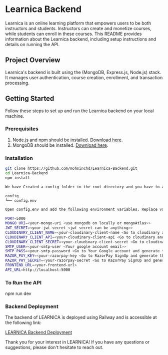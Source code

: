 # Learnica Backend

Learnica is an online learning platform that empowers users to be both instructors and students. Instructors can create and monetize courses, while students can enroll in these courses. This README provides information about the Learnica backend, including setup instructions and details on running the API.

## Project Overview

Learnica's backend is built using the (MongoDB, Express.js, Node.js) stack. It manages user authentication, course creation, enrollment, and transaction processing.

## Getting Started

Follow these steps to set up and run the Learnica backend on your local machine.

### Prerequisites

1. Node.js and npm should be installed. [Download here](https://nodejs.org/).
2. MongoDB should be installed. [Download here](https://www.mongodb.com/try/download/community).

### Installation

```bash
git clone https://github.com/mohsinchd/Learnica-Backend.git
cd Learnica-Backend
npm install

We have Created a config folder in the root directory and you have to add a config.env file inside it.

config
└── config.env

Open config.env and add the following environment variables. Replace values with your configurations:

PORT=5000
MONGO_URI=<your-mongo-uri <use mongodb on locally or mongoAtlas>>
JWT_SECRET=<your-jwt-secret <jwt secret can be anything>>
CLOUDINARY_CLIENT_NAME=<your-cloudinary-client-name <Go to cloudinary and get your credentials>>
CLOUDINARY_CLIENT_API=<your-cloudinary-client-api <Go to cloudinary and get your credentials>>
CLOUDINARY_CLIENT_SECRET=<your-cloudinary-client-secret <Go to cloudinary and get your credentials>>
SMTP_USER=<your-smtp-user <Your google account email>>
SMTP_PASS=<your-smtp-password <Go to Your Google account and generate the application password from their and paste it here>>
RAZOR_PAY_KEY=<your-razorpay-key <Go to RazorPay SignUp and generate the credentials from the account settings.>>
RAZOR_PAY_SECRET=<your-razorpay-secret <Go to RazorPay SignUp and generate the credentials from the account settings.>>
FRONTEND_URL=<your-frontend-url>
API_URL=http://localhost:5000
```

### To Run the API

npm run dev

### Backend Deployment

The backend of LEARNICA is deployed using Railway and is accessible at the following link:

[LEARNICA Backend Deployment](https://learnica-backend-production.up.railway.app/)

Thank you for your interest in LEARNICA! If you have any questions or suggestions, please don't hesitate to reach out.
